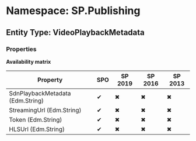 # Namespace: SP.Publishing
## Entity Type: VideoPlaybackMetadata

### Properties

**Availability matrix**

Property | SPO | SP 2019 | SP 2016 | SP 2013
----------|-----|---------|---------|--------
SdnPlaybackMetadata (Edm.String) | ✔ | ✖ | ✖ | ✖
StreamingUrl (Edm.String) | ✔ | ✖ | ✖ | ✖
Token (Edm.String) | ✔ | ✖ | ✖ | ✖
HLSUrl (Edm.String) | ✔ | ✖ | ✖ | ✖

